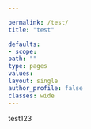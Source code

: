 ```yaml
---

permalink: /test/
title: "test"

defaults:
- scope:
path: ""
type: pages
values:
layout: single
author_profile: false
classes: wide
---
```


test123